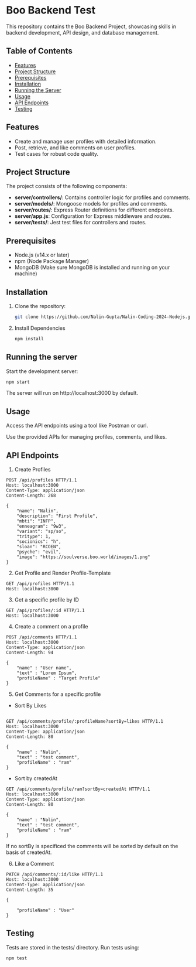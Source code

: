 # Boo Backend Test

This repository contains the Boo Backend Project, showcasing skills in backend development, API design, and database management.

## Table of Contents

- [Features](#features)
- [Project Structure](#project-structure)
- [Prerequisites](#prerequisites)
- [Installation](#installation)
- [Running the Server](#running-the-server)
- [Usage](#usage)
- [API Endpoints](#api-endpoints)
- [Testing](#testing)

## Features

- Create and manage user profiles with detailed information.
- Post, retrieve, and like comments on user profiles.
- Test cases for robust code quality.

## Project Structure

The project consists of the following components:

- **server/controllers/**: Contains controller logic for profiles and comments.
- **server/models/**: Mongoose models for profiles and comments.
- **server/routes/**: Express Router definitions for different endpoints.
- **server/app.js**: Configuration for Express middleware and routes.
- **server/tests/**: Jest test files for controllers and routes.

## Prerequisites

- Node.js (v14.x or later)
- npm (Node Package Manager)
- MongoDB (Make sure MongoDB is installed and running on your machine)

## Installation

1. Clone the repository:

   ```bash
   git clone https://github.com/Nalin-Gupta/Nalin-Coding-2024-Nodejs.git
   ```
2. Install Dependencies
   ```bash
   npm install
   ```
## Running the server
Start the development server:
   ```bash
   npm start
   ```
The server will run on http://localhost:3000 by default.

## Usage
Access the API endpoints using a tool like Postman or curl.

Use the provided APIs for managing profiles, comments, and likes.

## API Endpoints

1. Create Profiles

```http
POST /api/profiles HTTP/1.1 
Host: localhost:3000
Content-Type: application/json
Content-Length: 268

{
    "name": "Nalin",
    "description": "First Profile",
    "mbti": "INFP",
    "enneagram": "9w3",
    "variant": "sp/so",
    "tritype": 1,
    "socionics": "h",
    "sloan": "RCOEN",
    "psyche": "evil",
    "image": "https://soulverse.boo.world/images/1.png"
}
```
2. Get Profile and Render Profile-Template
```http
GET /api/profiles HTTP/1.1
Host: localhost:3000
```
3. Get a specific profile by ID
```http
GET /api/profiles/:id HTTP/1.1
Host: localhost:3000
```
4. Create a comment on a profile
```http
POST /api/comments HTTP/1.1
Host: localhost:3000
Content-Type: application/json
Content-Length: 94

{
    "name" : "User name",
    "text" : "Lorem Ipsum",
    "profileName" : "Target Profile"
}
```
5. Get Comments for a specific profile
- Sort By Likes
```http

GET /api/comments/profile/:profileName?sortBy=likes HTTP/1.1
Host: localhost:3000
Content-Type: application/json
Content-Length: 80

{
    "name" : "Nalin",
    "text" : "test comment",
    "profileName" : "ram"
}
```
- Sort by createdAt
```http
GET /api/comments/profile/ram?sortBy=createdAt HTTP/1.1
Host: localhost:3000
Content-Type: application/json
Content-Length: 80

{
    "name" : "Nalin",
    "text" : "test comment",
    "profileName" : "ram"
}
```
If no sortBy is specificed the comments will be sorted by default on the basis of createdAt.

6. Like a Comment 
```http
PATCH /api/comments/:id/like HTTP/1.1
Host: localhost:3000
Content-Type: application/json
Content-Length: 35

{
    
    "profileName" : "User"
}
```
## Testing
Tests are stored in the tests/ directory. Run tests using:
```bash
npm test
```
